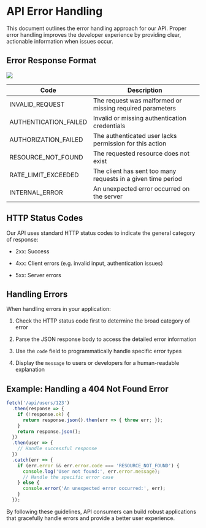 # API Error Handling

This document outlines the error handling approach for our API. Proper error handling improves the developer experience by providing clear, actionable information when issues occur.

## Error Response Format

![](/img/customize_your_ai_generation/step_7.png)

| Code                   | Description                                                  |
| ---------------------- | ------------------------------------------------------------ |
| INVALID\_REQUEST       | The request was malformed or missing required parameters     |
| AUTHENTICATION\_FAILED | Invalid or missing authentication credentials                |
| AUTHORIZATION\_FAILED  | The authenticated user lacks permission for this action      |
| RESOURCE\_NOT\_FOUND   | The requested resource does not exist                        |
| RATE\_LIMIT\_EXCEEDED  | The client has sent too many requests in a given time period |
| INTERNAL\_ERROR        | An unexpected error occurred on the server                   |

## HTTP Status Codes

Our API uses standard HTTP status codes to indicate the general category of response:

* 2xx: Success

* 4xx: Client errors (e.g. invalid input, authentication issues)

* 5xx: Server errors

## Handling Errors

When handling errors in your application:

1. Check the HTTP status code first to determine the broad category of error

2. Parse the JSON response body to access the detailed error information

3. Use the `code` field to programmatically handle specific error types

4. Display the `message` to users or developers for a human-readable explanation

## Example: Handling a 404 Not Found Error

```javascript
fetch('/api/users/123')
  .then(response => {
    if (!response.ok) {
      return response.json().then(err => { throw err; });
    }
    return response.json();
  })
  .then(user => {
    // Handle successful response
  })
  .catch(err => {
    if (err.error && err.error.code === 'RESOURCE_NOT_FOUND') {
      console.log('User not found:', err.error.message);
      // Handle the specific error case
    } else {
      console.error('An unexpected error occurred:', err);
    }
  });
```

By following these guidelines, API consumers can build robust applications that gracefully handle errors and provide a better user experience.
